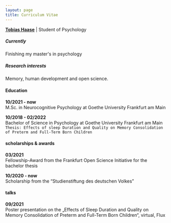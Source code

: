 ```yaml
---
layout: page
title: Curriculum Vitae
---
```

[**Tobias Haase**](tobias.c.haase@gmail.com) | Student of Psychology

##### Currently
Finishing my master's in psychology
##### Research interests
Memory, human development and open science.
#### Education

**10/2021 - now**   
M.Sc. in Neurocognitive Psychology at Goethe University Frankfurt am Main

**10/2018 - 02/2022**  
Bachelor of Science in Psychology at Goethe University Frankfurt am Main  
`Thesis: Effects of sleep Duration and Quality on Memory Consolidation of Preterm and Full-Term Born Children`

#### scholarships & awards
**03/2021**  
Fellowship-Award from the Frankfurt Open Science Initiative for the bachelor thesis

**10/2020 - now**   
Scholarship from the “Studienstiftung des deutschen Volkes”

#### talks

**09/2021**   
Poster presentation on the „Effects of Sleep Duration and Quality on Memory Consolidation of Preterm and Full-Term Born Children“, virtual, Flux